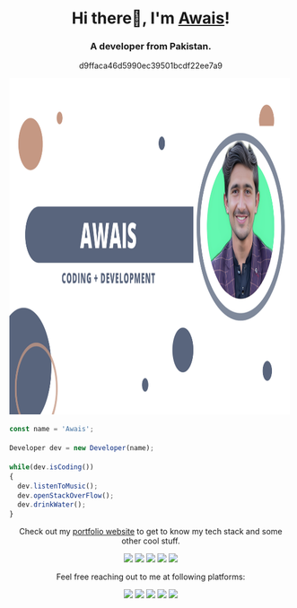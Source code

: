 <h1 align="center">Hi there👋, I'm <a href="https://awwais.me/projects/">Awais</a>!</h1>
<h3 align="center">A developer from Pakistan.</h3>
<p align="center">d9ffaca46d5990ec39501bcdf22ee7a9</p>

<img src="/images/awais.png" alt="Awais photo" width="500" height="600">

```js
const name = 'Awais';

Developer dev = new Developer(name);

while(dev.isCoding())
{
  dev.listenToMusic();
  dev.openStackOverFlow();
  dev.drinkWater();
}
```

<p align="center">Check out my <a href="https://awwais.me/projects/">portfolio website</a> to get to know my tech stack and some other cool stuff.</p>
<p align="center">
  <a href=""><img src="https://user-images.githubusercontent.com/30869493/134504434-590236f3-d00b-4fb4-9454-baff8497beeb.png" height="60px"></a>
  <a href=""><img src="https://user-images.githubusercontent.com/30869493/134504475-3893a5e1-2922-4243-a86a-baf17ac61400.png" height="60px"></a>
  <a href=""><img src="https://user-images.githubusercontent.com/30869493/141280079-58814cbd-0ec9-4d84-a80e-b572a3c895b9.png" height="60px"></a>
  <a href=""><img src="https://user-images.githubusercontent.com/30869493/194870619-f01c3f8f-9780-46a9-ab74-af66005cb137.svg" height="60px"></a>
  <a href=""><img src="https://user-images.githubusercontent.com/30869493/197983335-5b4b4743-31b1-4c5d-a034-aa76cec146ed.png" height="60px"></a>
</p>

<p align="center">Feel free reaching out to me at following platforms:</p>

<p align="center">
  <a href="https://www.linkedin.com/in/awais-mustafa-75b622248/"><img src="https://img.shields.io/badge/LinkedIn-0077B5?style=for-the-          badge&logo=linkedin&logoColor=white"></a> 
  <a href="https://dev.to/awaisdev"><img src="https://img.shields.io/badge/dev.to-0A0A0A?style=for-the-badge&logo=dev.to&logoColor=white"></a> 
  <a href="https://www.instagram.com/awais.io"><img src="https://img.shields.io/badge/Instagram-E4405F?style=for-the-badge&logo=instagram&logoColor=white"></a> 
  <a href="https://twitter.com/awaistwt"><img src="https://img.shields.io/badge/Twitter-1DA1F2?style=for-the-badge&logo=twitter&logoColor=white"></a>
  <a href="mailto:awaisdevops@gmail.com"><img src="https://img.shields.io/badge/mail-EA4335?style=for-the-badge&logo=gmail&logoColor=white"></a>
</p>
